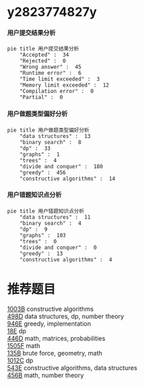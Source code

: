 # y2823774827y

<!-- tabs:start -->



#### **用户提交结果分析**

```mermaid
pie title 用户提交结果分析
    "Accepted" :  34
    "Rejected" :  0
    "Wrong answer" :  45
    "Runtime error" :  6
    "Time limit exceeded" :  3
    "Memory limit exceeded" :  12
    "Compilation error" :  0
    "Partial" :  0
```

#### **用户做题类型偏好分析**

```mermaid
pie title 用户做题类型偏好分析
    "data structures" :  13
    "binary search" :  8
    "dp" :  33
    "graphs" :  1
    "trees" :  4
    "divide and conquer" :  180
    "greedy" :  456
    "constructive algorithms" :  14
```
#### **用户错题知识点分析**

```mermaid
pie title 用户错题知识点分析
    "data structures" :  11
    "binary search" :  4
    "dp" :  9
    "graphs" :  103
    "trees" :  0
    "divide and conquer" :  0
    "greedy" :  13
    "constructive algorithms" :  4
```



<!-- tabs:end -->
# 推荐题目
[1003B](https://codeforces.com/contest/1003/problem/B)		constructive algorithms		  
[498D](https://codeforces.com/contest/498/problem/D)		data structures,
                        dp,
                        number theory		  
[946E](https://codeforces.com/contest/946/problem/E)		greedy,
                        implementation		  
[18E](https://codeforces.com/contest/18/problem/E)		dp		  
[446D](https://codeforces.com/contest/446/problem/D)		math,
                        matrices,
                        probabilities		  
[1505F](https://codeforces.com/contest/1505/problem/F)		math		  
[135B](https://codeforces.com/contest/135/problem/B)		brute force,
                        geometry,
                        math		  
[1012C](https://codeforces.com/contest/1012/problem/C)		dp		  
[543E](https://codeforces.com/contest/543/problem/E)		constructive algorithms,
                        data structures		  
[456B](https://codeforces.com/contest/456/problem/B)		math,
                        number theory		  
